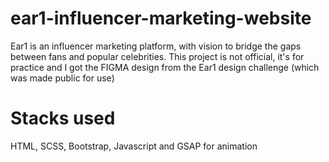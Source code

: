 # ear1-influencer-marketing-website
Ear1 is an influencer marketing platform, with vision to bridge the gaps between fans and popular celebrities. This project is not official, it's for practice and I got the FIGMA design from the Ear1 design challenge (which was made public for use)

# Stacks used
HTML, SCSS, Bootstrap, Javascript and GSAP for animation
   
 
